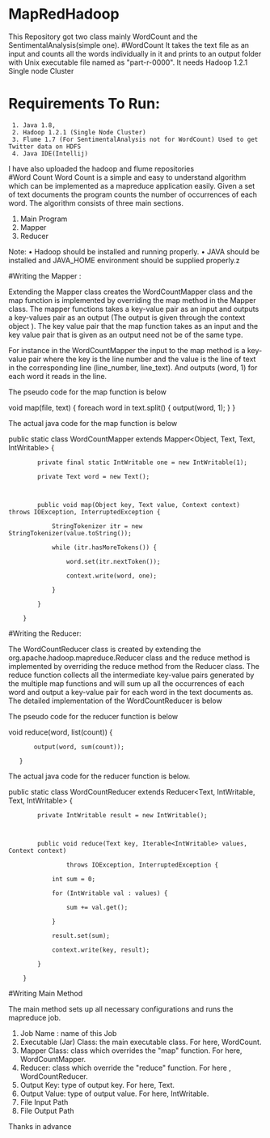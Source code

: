 # MapRedHadoop

This Repository got two class mainly WordCount and the SentimentalAnalysis(simple one). 
   #WordCount
      It takes the text file as an input and counts all the words individually in it and prints to an output folder with Unix executable 
      file named as "part-r-0000". It needs Hadoop 1.2.1 Single node Cluster  

# Requirements To Run:
     1. Java 1.8,
     2. Hadoop 1.2.1 (Single Node Cluster)
     3. Flume 1.7 (For SentimentalAnalysis not for WordCount) Used to get Twitter data on HDFS
     4. Java IDE(Intellij)
I have also uploaded the hadoop and flume repositories  
#Word Count
Word Count is a simple and easy to understand algorithm which can be implemented as a mapreduce application easily. Given a set of text documents the program counts the number of occurrences of each word. The algorithm consists of three main sections.

1.	Main Program
2.	Mapper
3.	Reducer

Note:
•	Hadoop should be installed and running properly.
•	JAVA should be installed and JAVA_HOME environment should be supplied properly.z

#Writing the Mapper :

Extending the Mapper class creates the WordCountMapper class and the map function is implemented by overriding the map method in the Mapper class. The mapper functions takes a key-value pair as an input and outputs a key-values pair as an output (The output is given through the context object ). The key value pair that the map function takes as an input and the key value pair that is given as an output need not be of the same type.

For instance in the WordCountMapper the input to the map method is a key-value pair where the key is the line number and the value is the line of text in the corresponding line (line_number, line_text). And outputs (word, 1) for each word it reads in the line.

The pseudo code for the map function is below

void map(file, text) {
	     foreach word in text.split() {
	            output(word, 1);
    }
    }




The actual java code for the map function is below

public static class WordCountMapper extends Mapper<Object, Text, Text, IntWritable> {

	 

	        private final static IntWritable one = new IntWritable(1);

	        private Text word = new Text();

	 

	        public void map(Object key, Text value, Context context) throws IOException, InterruptedException {

	            StringTokenizer itr = new StringTokenizer(value.toString());

	            while (itr.hasMoreTokens()) {

	                word.set(itr.nextToken());

	                context.write(word, one);

	            }

	        }

	    }


#Writing the Reducer:

The WordCountReducer class is created by extending the org.apache.hadoop.mapreduce.Reducer class and the reduce method is implemented by overriding the reduce method from the Reducer class. The reduce function collects all the intermediate key-value pairs generated by the multiple map functions and will sum up all the occurrences of each word and output a key-value pair for each word in the text documents as. The detailed implementation of the WordCountReducer is below

The pseudo code for the reducer function is below 

void reduce(word, list(count)) {

	       output(word, sum(count));

	   }

The actual java code for the reducer function is below.

public static class WordCountReducer extends Reducer<Text, IntWritable, Text, IntWritable> {

	        private IntWritable result = new IntWritable();

	 

	        public void reduce(Text key, Iterable<IntWritable> values, Context context)

	                throws IOException, InterruptedException {

	            int sum = 0;

	            for (IntWritable val : values) {

	                sum += val.get();

	            }

	            result.set(sum);

	            context.write(key, result);

	        }

	    }



#Writing Main Method

The main method sets up all necessary configurations and runs the mapreduce job.

  1. Job Name : name of this Job
  2. Executable (Jar) Class: the main executable class. For here, WordCount.
  3. Mapper Class: class which overrides the "map" function. For here,  WordCountMapper.
  4. Reducer: class which override the "reduce" function. For here , WordCountReducer.
  5. Output Key: type of output key. For here, Text.
  6. Output Value: type of output value. For here, IntWritable.
  7. File Input Path
  8. File Output Path


Thanks in advance 
